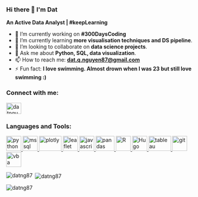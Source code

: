 ### Hi there 👋 I'm Dat
**An Active Data Analyst | #keepLearning**

<!--
**datng87/datng87** is a ✨ _special_ ✨ repository because its `README.md` (this file) appears on your GitHub profile.

Here are some ideas to get you started:-->

- 🔭 I’m currently working on **#300DaysCoding**
- 🌱 I’m currently learning **more visualisation techniques and DS pipeline**.
- 👯 I’m looking to collaborate on **data science projects**.
- 💬 Ask me about **Python, SQL, data visualization**.
- 📫 How to reach me: **dat.q.nguyen87@gmail.com**
- ⚡ Fun fact: **I love swimming. Almost drown when I was 23 but still love swimming :)**

<h3 align="left">Connect with me:</h3>
<p align="left">
<a href="https://www.linkedin.com/in/dat-nguyen-cpim/" target="blank"><img align="center" src="https://cdn.jsdelivr.net/npm/simple-icons@3.0.1/icons/linkedin.svg" alt="datnguyen" height="30" width="40" /></a>
</p>

<h3 align="left">Languages and Tools:</h3>
<p align="left"> <a href="https://www.python.org" target="_blank"> <img src="https://cdn.cdnlogo.com/logos/p/3/python.svg" alt="python" width="40" height="40"/> </a> <a href="https://www.mysql.com/" target="_blank"> <img src="https://cdn.cdnlogo.com/logos/m/10/mysql.svg" alt="mssql" width="40" height="40"/> </a> <a href="https://plotly.com/javascript/" target="_blank"> <img src="https://upload.wikimedia.org/wikipedia/commons/thumb/8/8a/Plotly-logo.png/220px-Plotly-logo.png" alt="plotly" width="60" height="40"/> </a> <a href="https://leafletjs.com/" target="_blank"> <img src="https://w7.pngwing.com/pngs/347/210/png-transparent-leaflet-javascript-library-web-browser-plug-in-software-framework-others-leaf-rss-map.png" alt="leaflet" width="40" height="40"/> </a> <a href="https://www.javascript.com/" target="_blank"> <img src="https://cdn.cdnlogo.com/logos/j/44/javascript.svg" alt="javascript" width="40" height="40"/> </a> <a href="https://pandas.pydata.org/" target="_blank"> <img src="https://upload.wikimedia.org/wikipedia/commons/thumb/e/ed/Pandas_logo.svg/300px-Pandas_logo.svg.png" alt="pandas" width="50" height="40"/> </a> <a href="https://www.r-project.org/" target="_blank"> <img src="https://www.r-project.org/logo/Rlogo.svg" alt="R" width="40" height="40"/> </a> <a href="https://gohugo.io/" target="_blank"> <img src="https://d33wubrfki0l68.cloudfront.net/c38c7334cc3f23585738e40334284fddcaf03d5e/2e17c/images/hugo-logo-wide.svg" alt="Hugo Logo"  width="40" height="40"/> </a> <a href="https://www.tableau.com/" target="_blank"> <img src="https://upload.wikimedia.org/wikipedia/en/thumb/0/06/Tableau_logo.svg/250px-Tableau_logo.svg.png" alt="tableau" width="60" height="40"/> </a> <a href="https://git-scm.com/" target="_blank"> <img src="https://www.vectorlogo.zone/logos/git-scm/git-scm-icon.svg" alt="git" width="40" height="40"/> </a> <a href="https://learn.microsoft.com/en-us/office/vba/api/overview/" target="_blank"> <img src="https://d17lm405c3i74t.cloudfront.net/wp-content/uploads/Excel-VBA-Blueprint-Build-9-VBA-Macros-Automate-Excel-online-course-1.jpg" alt="vba" width="40" height="40"/> </a>  </p>

<p><img align="left" src="https://github-readme-stats.vercel.app/api/top-langs?username=datng87&show_icons=true&locale=en&layout=compact" alt="datng87" /></p>

<p>&nbsp;<img align="center" src="https://github-readme-stats.vercel.app/api?username=datng87&show_icons=true&locale=en" alt="datng87" /></p>

<p><img align="center" src="https://github-readme-streak-stats.herokuapp.com/?user=datng87&" alt="datng87" /></p>



